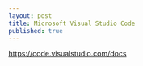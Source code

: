 ```yaml
---
layout: post
title: Microsoft Visual Studio Code
published: true
---
```


https://code.visualstudio.com/docs
